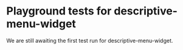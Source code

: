 # Playground tests for descriptive-menu-widget
We are still awaiting the first test run for descriptive-menu-widget.
